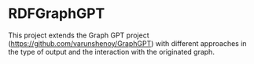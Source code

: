 # RDFGraphGPT
This project extends the Graph GPT project (https://github.com/varunshenoy/GraphGPT) with different approaches in the type of output and the interaction with the originated graph. 
